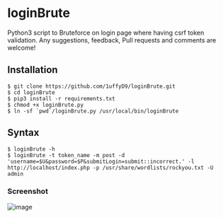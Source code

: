 # loginBrute
Python3 script to Bruteforce on login page where having csrf token validation. Any suggestions, feedback, Pull requests and comments are welcome!

## Installation
```
$ git clone https://github.com/1uffyD9/loginBrute.git
$ cd loginBrute
$ pip3 install -r requirements.txt
$ chmod +x loginBrute.py
$ ln -sf `pwd`/loginBrute.py /usr/local/bin/loginBrute

```

## Syntax
```
$ loginBrute -h
$ loginBrute -t token_name -m post -d 'username=$U&password=$P&submitLogin=submit::incorrect.' -l http://localhost/index.php -p /usr/share/wordlists/rockyou.txt -U admin
```

### Screenshot

![image](https://user-images.githubusercontent.com/49385501/66258890-0a12f200-e7c8-11e9-9d51-28a2531a29d5.png)

